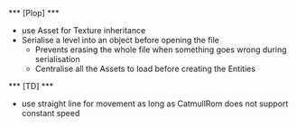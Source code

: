 
*** [Plop] ***

- use Asset for Texture inheritance
- Serialise a level into an object before opening the file
	- Prevents erasing the whole file when something goes wrong during serialisation 
	- Centralise all the Assets to load before creating the Entities

*** [TD] ***
- use straight line for movement as long as CatmullRom does not support constant speed


